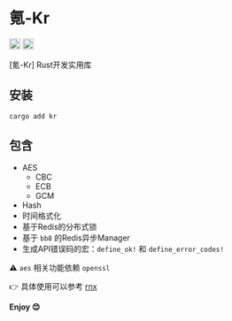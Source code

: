 # 氪-Kr

[<img alt="crates.io" src="https://img.shields.io/crates/v/kr.svg?style=for-the-badge&color=fc8d62&logo=rust" height="20">](https://crates.io/crates/kr)
[<img alt="MIT" src="http://img.shields.io/badge/license-MIT-brightgreen.svg?style=for-the-badge" height="20">](http://opensource.org/licenses/MIT)

[氪-Kr] Rust开发实用库

## 安装

```shell
cargo add kr
```

## 包含

- AES
  - CBC
  - ECB
  - GCM
- Hash
- 时间格式化
- 基于Redis的分布式锁
- 基于 `bb8` 的Redis异步Manager
- 生成API错误码的宏：`define_ok!` 和 `define_error_codes!`

⚠️ `aes` 相关功能依赖 `openssl`

👉 具体使用可以参考 [rnx](https://crates.io/crates/rnx)

**Enjoy 😊**
